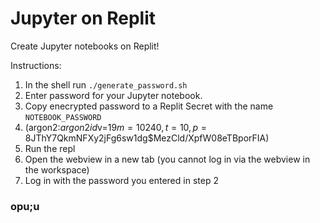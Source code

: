 # Jupyter on Replit

Create Jupyter notebooks on Replit!

Instructions:

1. In the shell run `./generate_password.sh`
2. Enter password for your Jupyter notebook.
3. Copy enecrypted password to a Replit Secret with the name `NOTEBOOK_PASSWORD`
4.   (argon2:$argon2id$v=19$m=10240,t=10,p=8$JThY7QkmNFXy2jFg6sw1dg$MezCld/XpfW08eTBporFIA)
5. Run the repl
6. Open the webview in a new tab (you cannot log in via the webview in the workspace)
7. Log in with the password you entered in step 2
### opu;u